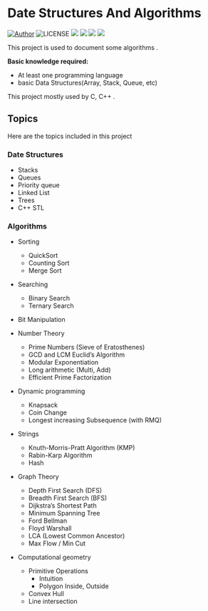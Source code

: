 # Date Structures And Algorithms



 [![Author](https://img.shields.io/badge/Author-Ther-blue.svg "Author")](https://www.niuwx.cn "Author")     ![LICENSE](https://img.shields.io/github/license/28251536/algorithms "LICENSE")    <img src="https://img.shields.io/badge/language-c-384D54.svg">    <img src="https://img.shields.io/badge/language-c++-F34B7D.svg">    <img src="https://img.shields.io/github/repo-size/28251536/algorithms.svg"/>    <img src="https://img.shields.io/github/last-commit/28251536/algorithms.svg"/>    



This project is used to document some algorithms .

**Basic knowledge required:**

* At least one programming language 
* basic Data Structures(Array, Stack, Queue, etc)

This project mostly used by C, C++ .

## Topics

Here are the topics included in this project

### Date Structures

* Stacks
* Queues
* Priority queue
* Linked List
* Trees
* C++ STL

### Algorithms

- Sorting
    - QuickSort
    - Counting Sort
    - Merge Sort

- Searching
    - Binary Search
    - Ternary Search

- Bit Manipulation

- Number Theory 
    - Prime Numbers (Sieve of Eratosthenes)
    - GCD and LCM Euclid’s Algorithm
    - Modular Exponentiation
    - Long arithmetic (Multi, Add)
    - Efficient Prime Factorization

- Dynamic programming
    - Knapsack
    - Coin Change
    - Longest increasing Subsequence (with RMQ)

- Strings
    - Knuth-Morris-Pratt Algorithm (KMP)
    - Rabin-Karp Algorithm
    - Hash

- Graph Theory
    - Depth First Search (DFS)
    - Breadth First Search (BFS)
    - Dijkstra’s Shortest Path
    - Minimum Spanning Tree 
    - Ford Bellman
    - Floyd Warshall
    - LCA (Lowest Common Ancestor)
    - Max Flow / Min Cut

- Computational geometry
    - Primitive Operations
      - Intuition
      - Polygon Inside, Outside
    - Convex Hull
    - Line intersection